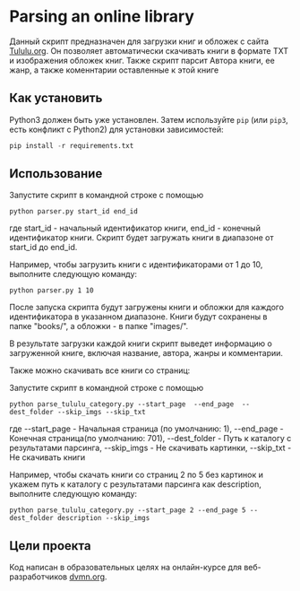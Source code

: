 # Parsing an online library

Данный скрипт предназначен для загрузки книг и обложек с сайта [Tululu.org](https://tululu.org/). Он позволяет автоматически скачивать книги в формате TXT и изображения обложек книг.
Также скрипт парсит Автора книги, ее жанр, а также коменнтарии оставленные к этой книге  

## Как установить

Python3 должен быть уже установлен. 
Затем используйте `pip` (или `pip3`, есть конфликт с Python2) для установки зависимостей:

``` python
pip install -r requirements.txt
```

## Использование

Запустите скрипт в командной строке с помощью
```
python parser.py start_id end_id
```
где start_id - начальный идентификатор книги, end_id - конечный идентификатор книги. Скрипт будет загружать книги в диапазоне от start_id до end_id.

Например, чтобы загрузить книги с идентификаторами от 1 до 10, выполните следующую команду:

```
python parser.py 1 10
```
После запуска скрипта будут загружены книги и обложки для каждого идентификатора в указанном диапазоне. Книги будут сохранены в папке "books/", а обложки - в папке "images/".

В результате загрузки каждой книги скрипт выведет информацию о загруженной книге, включая название, автора, жанры и комментарии.

Также можно скачивать все книги со страниц:

Запустите скрипт в командной строке с помощью
```
python parse_tululu_category.py --start_page  --end_page  --dest_folder --skip_imgs --skip_txt

```
где --start_page - Начальная страница (по умолчанию: 1), --end_page - Конечная страница(по умолчанию: 701), --dest_folder - Путь к каталогу с результатами парсинга, 
--skip_imgs - Не скачивать картинки, --skip_txt - Не скачивать книги

Например, чтобы скачать книги со страниц 2 по 5 без картинок и укажем путь к каталогу с результатами парсинга как description, выполните следующую команду:

```
python parse_tululu_category.py --start_page 2 --end_page 5 --dest_folder description --skip_imgs

```
## Цели проекта
Код написан в образовательных целях на онлайн-курсе для веб-разработчиков [dvmn.org](https://dvmn.org/). 
